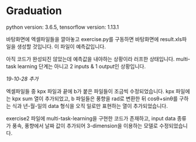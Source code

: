 # Graduation

python version: 3.6.5, tensorflow version: 1.13.1

바탕화면에 엑셀파일들을 깔아놓고 exercise.py를 구동하면 바탕화면에 result.xls파일을 생성할 것입니다. 이 파일이 예측값입니다.

아직 코드가 완성되진 않았는데 예측값을 내야하는 상황이라 러프한 상태입니다. multi-task learning 단계는 아니고 2 inputs & 1 output인 상황입니다.


*19-10-28 추가*

 엑셀파일들 중 kpx 파일과 끝에 b가 붙은 파일들이 조금씩 수정되었습니다. kpx 파일에는 kpx sum 열이 추가되었고, b 파일들은 풍향을 rad로 변환한 뒤 cosθ+sinθ를 구하는 식과 년-월-일의 data 형식을 오직 일로만 표현하는 열이 추가되었습니다.
 
 exercise2 파일에 multi-task-learning을 구현한 코드가 존재하고, input data 종류가 풍속, 풍향에서 날짜 값이 추가되어 3-dimension을 이용하는 모델로 수정되었습니다.
